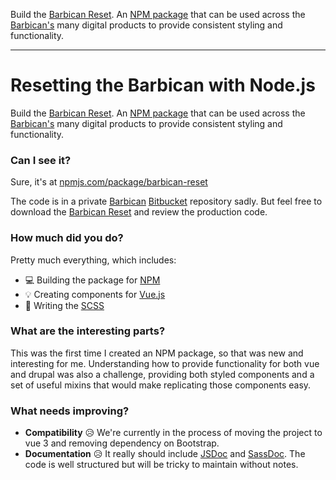 Build the [Barbican Reset](https://www.npmjs.com/package/barbican-reset). An [NPM package](https://docs.npmjs.com/about-packages-and-modules) that can be used across the [Barbican's](https://barbican.org.uk) many digital products to provide consistent styling and functionality.

---

# Resetting the Barbican with Node.js

Build the [Barbican Reset](https://www.npmjs.com/package/barbican-reset). An [NPM package](https://docs.npmjs.com/about-packages-and-modules) that can be used across the [Barbican's](https://barbican.org.uk) many digital products to provide consistent styling and functionality.

### Can I see it?

Sure, it's at [npmjs.com/package/barbican-reset](https://www.npmjs.com/package/barbican-reset)

The code is in a private [Barbican](https://barbican.org.uk) [Bitbucket](https://bitbucket.org) repository sadly. But feel free to download the [Barbican Reset](https://www.npmjs.com/package/barbican-reset) and review the production code.

### How much did you do?

Pretty much everything, which includes:

- 💻 Building the package for [NPM](https://www.npmjs.com/)
- 💡 Creating components for [Vue.js](https://vuejs.org)
- 📝 Writing the [SCSS](https://sass-lang.com)

### What are the interesting parts?

This was the first time I created an NPM package, so that was new and interesting for me. Understanding how to provide functionality for both vue and drupal was also a challenge, providing both styled components and a set of useful mixins that would make replicating those components easy.

### What needs improving?

- **Compatibility** 😥 We're currently in the process of moving the project to vue 3 and removing dependency on Bootstrap.
- **Documentation** 😥 It really should include [JSDoc](https://jsdoc.app) and [SassDoc](https://sassdoc.com). The code is well structured but will be tricky to maintain without notes.
